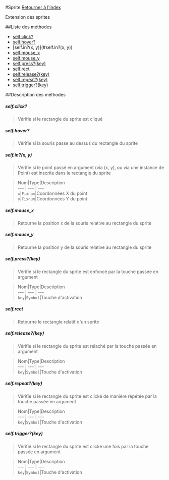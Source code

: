 #Sprite
[Retourner à l'index](README.md)

Extension des sprites

##Liste des méthodes
*    [self.click?](#self.click?)
*    [self.hover?](#self.hover?)
*    [self.in?(x, y)](#self.in?(x, y))
*    [self.mouse_x](#self.mouse_x)
*    [self.mouse_y](#self.mouse_y)
*    [self.press?(key)](#self.press?(key))
*    [self.rect](#self.rect)
*    [self.release?(key)](#self.release?(key))
*    [self.repeat?(key)](#self.repeat?(key))
*    [self.trigger?(key)](#self.trigger?(key))


##Description des méthodes
##### self.click?

> Vérifie si le rectangle du sprite est cliqué

  
> 





##### self.hover?

> Vérifie si la souris passe au dessus du rectangle du sprite

  
> 





##### self.in?(x, y)

> Vérifie si le point passé en argument (via (x, y), ou via une instance de Point) est inscrite dans le rectangle du sprite

  
> Nom|Type|Description  
--- | --- | ---  
`x`|`Fixnum`|Coordonnées X du point  
`y`|`Fixnum`|Coordonnées Y du point  






##### self.mouse_x

> Retourne la position x de la souris relative au rectangle du sprite

  
> 





##### self.mouse_y

> Retourne la position y de la souris relative au rectangle du sprite

  
> 





##### self.press?(key)

> Vérifie si le rectangle du sprite est enfoncé par la touche passée en argument

  
> Nom|Type|Description  
--- | --- | ---  
`key`|`Symbol`|Touche d'activation  






##### self.rect

> Retourne le rectangle relatif d'un sprite

  
> 





##### self.release?(key)

> Vérifie si le rectangle du sprite est relaché par la touche passée en argument

  
> Nom|Type|Description  
--- | --- | ---  
`key`|`Symbol`|Touche d'activation  






##### self.repeat?(key)

> Vérifie si le rectangle du sprite est clické de manière répétée par la touche passée en argument

  
> Nom|Type|Description  
--- | --- | ---  
`key`|`Symbol`|Touche d'activation  






##### self.trigger?(key)

> Vérifie si le rectangle du sprite est clické une fois par la touche passée en argument

  
> Nom|Type|Description  
--- | --- | ---  
`key`|`Symbol`|Touche d'activation  






